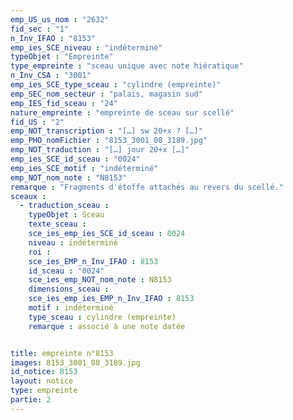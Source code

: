 ```yaml
---
emp_US_us_nom : "2632"
fid_sec : "1"
n_Inv_IFAO : "8153"
emp_ies_SCE_niveau : "indéterminé"
typeObjet : "Empreinte"
type_empreinte : "sceau unique avec note hiératique"
n_Inv_CSA : "3001"
emp_ies_SCE_type_sceau : "cylindre (empreinte)"
emp_SEC_nom_secteur : "palais, magasin sud"
emp_IES_fid_sceau : "24"
nature_empreinte : "empreinte de sceau sur scellé"
fid_US : "2"
emp_NOT_transcription : "[…] sw 20+x ? […]"
emp_PHO_nomFichier : "8153_3001_08_3189.jpg"
emp_NOT_traduction : "[…] jour 20+x […]"
emp_ies_SCE_id_sceau : "0024"
emp_ies_SCE_motif : "indéterminé"
emp_NOT_nom_note : "N8153"
remarque : "Fragments d'étoffe attachés au revers du scellé."
sceaux :
  - traduction_sceau : 
    typeObjet : Sceau
    texte_sceau : 
    sce_ies_emp_ies_SCE_id_sceau : 0024
    niveau : indéterminé
    roi : 
    sce_ies_EMP_n_Inv_IFAO : 8153
    id_sceau : "0024"
    sce_ies_emp_NOT_nom_note : N8153
    dimensions_sceau : 
    sce_ies_emp_ies_EMP_n_Inv_IFAO : 8153
    motif : indéterminé
    type_sceau : cylindre (empreinte)
    remarque : associé à une note datée


title: empreinte n°8153
images: 8153_3001_08_3189.jpg
id_notice: 8153
layout: notice
type: empreinte
partie: 2
---
```

